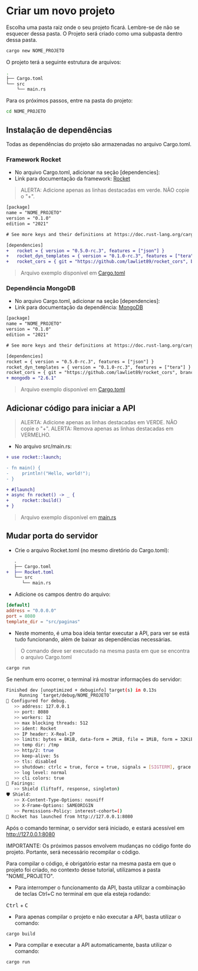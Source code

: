 # Criar um novo projeto

Escolha uma pasta raiz onde o seu projeto ficará. Lembre-se de não se
esquecer dessa pasta. O Projeto será criado como uma subpasta dentro
dessa pasta.

```sh
cargo new NOME_PROJETO
```

O projeto terá a seguinte estrutura de arquivos:

```sh
.
├── Cargo.toml
└── src
    └── main.rs
```

Para os próximos passos, entre na pasta do projeto:

```sh
cd NOME_PROJETO
```

## Instalação de dependências

Todas as dependências do projeto são armazenadas no arquivo Cargo.toml.

### Framework Rocket

* No arquivo Cargo.toml, adicionar na seção [dependencies]:
* Link para documentação da framework: [Rocket](https://rocket.rs/v0.5-rc/guide/)

> ALERTA: Adicione apenas as linhas destacadas em verde. NÃO copie o "+".

```diff
[package]
name = "NOME_PROJETO"
version = "0.1.0"
edition = "2021"

# See more keys and their definitions at https://doc.rust-lang.org/cargo/reference/manifest.html

[dependencies]
+   rocket = { version = "0.5.0-rc.3", features = ["json"] }
+   rocket_dyn_templates = { version = "0.1.0-rc.3", features = ["tera"] }
+   rocket_cors = { git = "https://github.com/lawliet89/rocket_cors", branch = "master" }
```

> Arquivo exemplo disponível em [Cargo.toml](../exemplos/etapa2/Cargo.toml)

### Dependência MongoDB

* No arquivo Cargo.toml, adicionar na seção [dependencies]:
* Link para documentação da dependência: [MongoDB](https://docs.rs/mongodb/2.6.1/mongodb/)

```diff
[package]
name = "NOME_PROJETO"
version = "0.1.0"
edition = "2021"

# See more keys and their definitions at https://doc.rust-lang.org/cargo/reference/manifest.html

[dependencies]
rocket = { version = "0.5.0-rc.3", features = ["json"] }
rocket_dyn_templates = { version = "0.1.0-rc.3", features = ["tera"] }
rocket_cors = { git = "https://github.com/lawliet89/rocket_cors", branch = "master" }
+ mongodb = "2.6.1"
```

> Arquivo exemplo disponível em [Cargo.toml](../exemplos/etapa2/Cargo.toml)

## Adicionar código para iniciar a API

> ALERTA: Adicione apenas as linhas destacadas em VERDE. NÃO copie o "+".
> ALERTA: Remova apenas as linhas destacadas em VERMELHO.

* No arquivo src/main.rs:

```diff
+ use rocket::launch;

- fn main() {
-     println!("Hello, world!");
- }

+ #[launch]
+ async fn rocket() -> _ {
+     rocket::build()
+ }
```

> Arquivo exemplo disponível em [main.rs](../exemplos/etapa2/src/main.rs)

## Mudar porta do servidor

* Crie o arquivo Rocket.toml (no mesmo diretório do Cargo.toml):
  
```diff
   .
   ├── Cargo.toml
+  ├── Rocket.toml
   └── src
      └── main.rs

```

* Adicione os campos dentro do arquivo:

```toml
[default]
address = "0.0.0.0"
port = 8080
template_dir = "src/paginas"
```

* Neste momento, é uma boa ideia tentar executar a API, para ver se está tudo funcionando,
  além de baixar as dependências necessárias.

> O comando deve ser executado na mesma pasta em que se encontra o arquivo Cargo.toml

```sh
cargo run
```

Se nenhum erro ocorrer, o terminal irá mostrar informações do servidor:

```sh
Finished dev [unoptimized + debuginfo] target(s) in 0.13s
     Running `target/debug/NOME_PROJETO`
🔧 Configured for debug.
   >> address: 127.0.0.1
   >> port: 8080
   >> workers: 12
   >> max blocking threads: 512
   >> ident: Rocket
   >> IP header: X-Real-IP
   >> limits: bytes = 8KiB, data-form = 2MiB, file = 1MiB, form = 32KiB, json = 1MiB, msgpack = 1MiB, string = 8KiB
   >> temp dir: /tmp
   >> http/2: true
   >> keep-alive: 5s
   >> tls: disabled
   >> shutdown: ctrlc = true, force = true, signals = [SIGTERM], grace = 2s, mercy = 3s
   >> log level: normal
   >> cli colors: true
📡 Fairings:
   >> Shield (liftoff, response, singleton)
🛡 Shield:
   >> X-Content-Type-Options: nosniff
   >> X-Frame-Options: SAMEORIGIN
   >> Permissions-Policy: interest-cohort=()
🚀 Rocket has launched from http://127.0.0.1:8080
```

Após o comando terminar, o servidor será iniciado, e estará acessível em <http://127.0.0.1:8080>

IMPORTANTE: Os próximos passos envolvem mudanças no código fonte do projeto. Portante, será necessário recompilar o código.

Para compilar o código, é obrigatório estar na mesma pasta em que o projeto foi criado, no contexto desse tutorial, utilizamos a pasta "NOME_PROJETO".

* Para interromper o funcionamento da API, basta utilizar a combinação de teclas Ctrl+C no terminal em que ela esteja rodando:
  
<kbd>Ctrl</kbd> + <kbd>C</kbd>
  
* Para apenas compilar o projeto e não executar a API, basta utilizar o comando:
  
```sh
cargo build
```

* Para compilar e executar a API automaticamente, basta utilizar o comando:
  
```sh
cargo run
```
